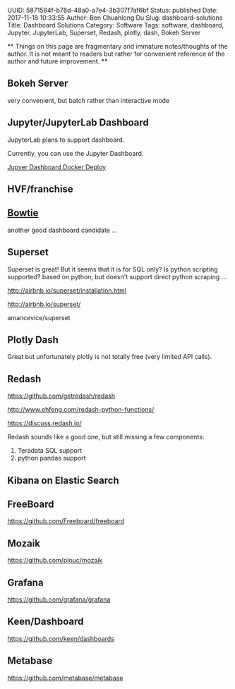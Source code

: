 UUID: 5871584f-b78d-48a0-a7e4-3b307f7af6bf
Status: published
Date: 2017-11-18 10:33:55
Author: Ben Chuanlong Du
Slug: dashboard-solutions
Title: Dashboard Solutions
Category: Software
Tags: software, dashboard, Jupyter, JupyterLab, Superset, Redash, plotly, dash, Bokeh Server

**
Things on this page are
fragmentary and immature notes/thoughts of the author.
It is not meant to readers
but rather for convenient reference of the author and future improvement.
**

## Bokeh Server

very convenient, but batch rather than interactive mode

## Jupyter/JupyterLab Dashboard

JupyterLab plans to support dashboard. 

Currently, you can use the Jupyter Dashboard.

[Jupyer Dashboard Docker Deploy](https://github.com/jupyter-incubator/dashboards_setup/tree/master/docker_deploy)

## HVF/franchise

## [Bowtie](https://github.com/jwkvam/bowtie)

another good dashboard candidate ...

## Superset

Superset is great! 
But it seems that it is for SQL only? 
Is python scripting supported?
based on python, but doesn't support direct python scraping ...

http://airbnb.io/superset/installation.html

http://airbnb.io/superset/

amancevice/superset

## Plotly Dash

Great but unfortunately plotly is not totally free (very limited API calls).

## Redash

https://github.com/getredash/redash

http://www.ehfeng.com/redash-python-functions/

https://discuss.redash.io/

Redash sounds like a good one, but still missing a few components:

1. Teradata SQL support
2. python pandas support

## Kibana on Elastic Search


## FreeBoard

https://github.com/Freeboard/freeboard

## Mozaik

https://github.com/plouc/mozaik

## Grafana

https://github.com/grafana/grafana

## Keen/Dashboard

https://github.com/keen/dashboards

## Metabase

https://github.com/metabase/metabase


